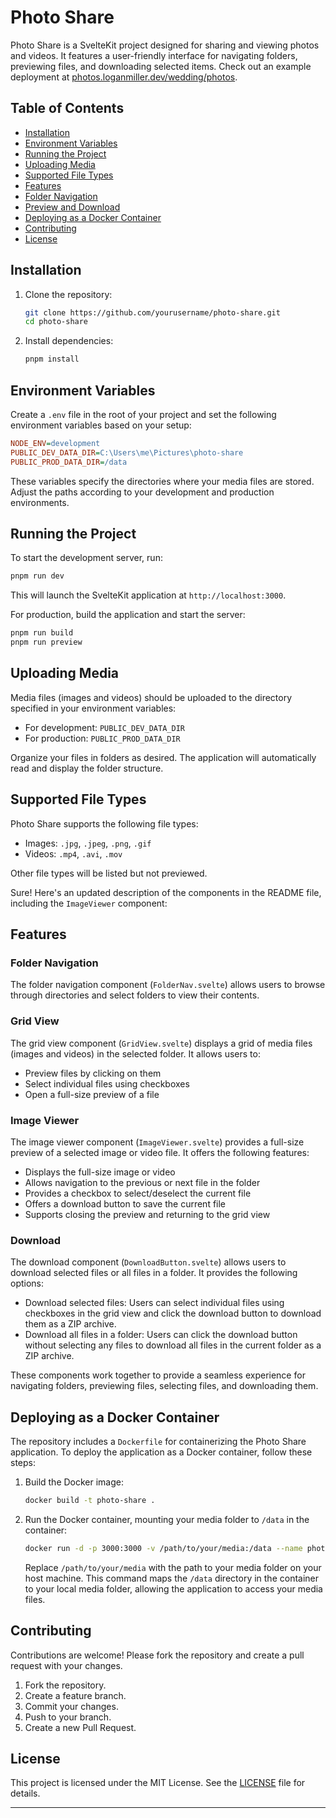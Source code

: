 # Photo Share

Photo Share is a SvelteKit project designed for sharing and viewing photos and videos. It features a user-friendly interface for navigating folders, previewing files, and downloading selected items. Check out an example deployment at [photos.loganmiller.dev/wedding/photos](https://photos.loganmiller.dev/wedding/photos).

## Table of Contents

- [Installation](#installation)
- [Environment Variables](#environment-variables)
- [Running the Project](#running-the-project)
- [Uploading Media](#uploading-media)
- [Supported File Types](#supported-file-types)
- [Features](#features)
- [Folder Navigation](#folder-navigation)
- [Preview and Download](#preview-and-download)
- [Deploying as a Docker Container](#deploying-as-a-docker-container)
- [Contributing](#contributing)
- [License](#license)

## Installation

1. Clone the repository:
    ```bash
    git clone https://github.com/yourusername/photo-share.git
    cd photo-share
    ```

2. Install dependencies:
    ```bash
    pnpm install
    ```

## Environment Variables

Create a `.env` file in the root of your project and set the following environment variables based on your setup:

```ini
NODE_ENV=development
PUBLIC_DEV_DATA_DIR=C:\Users\me\Pictures\photo-share
PUBLIC_PROD_DATA_DIR=/data
```

These variables specify the directories where your media files are stored. Adjust the paths according to your development and production environments.

## Running the Project

To start the development server, run:

```bash
pnpm run dev
```

This will launch the SvelteKit application at `http://localhost:3000`.

For production, build the application and start the server:

```bash
pnpm run build
pnpm run preview
```

## Uploading Media

Media files (images and videos) should be uploaded to the directory specified in your environment variables:

- For development: `PUBLIC_DEV_DATA_DIR`
- For production: `PUBLIC_PROD_DATA_DIR`

Organize your files in folders as desired. The application will automatically read and display the folder structure.

## Supported File Types

Photo Share supports the following file types:

- Images: `.jpg`, `.jpeg`, `.png`, `.gif`
- Videos: `.mp4`, `.avi`, `.mov`

Other file types will be listed but not previewed.

Sure! Here's an updated description of the components in the README file, including the `ImageViewer` component:

## Features

### Folder Navigation

The folder navigation component (`FolderNav.svelte`) allows users to browse through directories and select folders to view their contents.

### Grid View

The grid view component (`GridView.svelte`) displays a grid of media files (images and videos) in the selected folder. It allows users to:
- Preview files by clicking on them
- Select individual files using checkboxes
- Open a full-size preview of a file

### Image Viewer

The image viewer component (`ImageViewer.svelte`) provides a full-size preview of a selected image or video file. It offers the following features:
- Displays the full-size image or video
- Allows navigation to the previous or next file in the folder
- Provides a checkbox to select/deselect the current file
- Offers a download button to save the current file
- Supports closing the preview and returning to the grid view

### Download

The download component (`DownloadButton.svelte`) allows users to download selected files or all files in a folder. It provides the following options:
- Download selected files: Users can select individual files using checkboxes in the grid view and click the download button to download them as a ZIP archive.
- Download all files in a folder: Users can click the download button without selecting any files to download all files in the current folder as a ZIP archive.

These components work together to provide a seamless experience for navigating folders, previewing files, selecting files, and downloading them.

## Deploying as a Docker Container

The repository includes a `Dockerfile` for containerizing the Photo Share application. To deploy the application as a Docker container, follow these steps:

1. Build the Docker image:

    ```bash
    docker build -t photo-share .
    ```

2. Run the Docker container, mounting your media folder to `/data` in the container:

    ```bash
    docker run -d -p 3000:3000 -v /path/to/your/media:/data --name photo-share photo-share
    ```

   Replace `/path/to/your/media` with the path to your media folder on your host machine. This command maps the `/data` directory in the container to your local media folder, allowing the application to access your media files.

## Contributing

Contributions are welcome! Please fork the repository and create a pull request with your changes.

1. Fork the repository.
2. Create a feature branch.
3. Commit your changes.
4. Push to your branch.
5. Create a new Pull Request.

## License

This project is licensed under the MIT License. See the [LICENSE](LICENSE) file for details.

---
